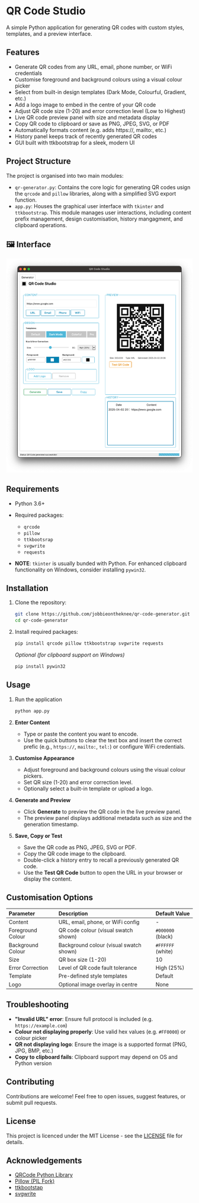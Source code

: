 # QR Code Studio

A simple Python application for generating QR codes with custom styles, templates, and a preview interface.

## Features

- Generate QR codes from any URL,  email, phone number, or WiFi credentials
- Customise foreground and background colours using a visual colour picker
- Select from built-in design templates (Dark Mode, Colourful, Gradient, etc.)
- Add a logo image to embed in the centre of your QR code
- Adjust QR code size (1-20) and error correction level (Low to Highest)
- Live QR code preview panel with size and metadata display
- Copy QR code to clipboard or save as PNG, JPEG, SVG, or PDF
- Automatically formats content (e.g. adds https://, mailto:, etc.)
- History panel keeps track of recently generated QR codes
- GUI built with ttkbootstrap for a sleek, modern UI


## Project Structure
The project is organised into two main modules:
- `qr-generator.py`: Contains the core logic for generating QR codes usign the `qrcode` and `pillow` libraries, along with a simplified SVG export function.
- `app.py`: Houses the graphical user interface with `tkinter` and `ttkbootstrap`. This module manages user interactions, including content prefix management, design customisation, history mangagment, and clipboard operations.

## 🖼️ Interface

![QR Code Generator Preview](<qr_preview.png>)

## Requirements

- Python 3.6+
- Required packages:
  - `qrcode`
  - `pillow`
  - `ttkbootsrap`
  - `svgwrite`
  - `requests` 

- **NOTE**: `tkinter` is usually bunded with Python. For enhanced clipboard functionality on Windows, consider installing `pywin32`. 

## Installation

1. Clone the repository:

   ```bash
   git clone https://github.com/jobbieontheknee/qr-code-generator.git
   cd qr-code-generator
   ```
2. Install required packages:

   ```bash
   pip install qrcode pillow ttkbootstrap svgwrite requests
   ```
   *Optional (for clipboard support on Windows)*
   ```bash
   pip install pywin32
   ```

## Usage
1. Run the application

   ```bash
   python app.py
   ```
2. **Enter Content**
    - Type or paste the content you want to encode.
    - Use the quick buttons to clear the text box and insert the correct prefic (e.g., `https://`, `mailto:`, `tel:`) or configure WiFi credentials.
3. **Customise Appearance**
    - Adjust foreground and background colours using the visual colour pickers.
    - Set QR size (1-20) and error correction level.
    - Optionally select a built-in template or upload a logo.
4. **Generate and Preview**
   - Click **Generate** to preview the QR code in the live preview panel.
   - The preview panel displays additional metadata such as size and the generation timestamp.  
5. **Save, Copy or Test**
   - Save the QR code as PNG, JPEG, SVG or PDF.
   - Copy the QR code image to the clipboard. 
   - Double-click a history entry to recall a previously generated QR code.
   - Use the **Test QR Code** button to open the URL in your browser or display the content.

## Customisation Options
| Parameter | Description | Default Value |
| :--- | :--- | :--- |
| Content | URL, email, phone, or WiFi config | -
| Foreground Colour | QR code colour (visual swatch shown) | `#000000` (black)
| Background Colour | Background colour (visual swatch shown) | `#FFFFFF` (white)
| Size | QR box size (1-20) | 10
| Error Correction | Level of QR code fault tolerance | High (25%)
| Template | Pre-defined style templates | Default
| Logo | Optional image overlay in centre | None |

## Troubleshooting
- **"Invalid URL" error**: Ensure full protocol is included (e.g. `https://example.com`)
- **Colour not displaying properly**: Use valid hex values (e.g. `#FF0000`) or colour picker
- **QR not displaying logo**: Ensure the image is a supported format (PNG, JPG, BMP, etc.)
- **Copy to clipboard fails**: Clipboard support may depend on OS and Python version

## Contributing
Contributions are welcome! Feel free to open issues, suggest features, or submit pull requests.

## License
This project is licenced under the MIT License - see the [LICENSE](https://license/) file for details.

## Acknowledgements
* [QRCode Python Library](https://github.com/lincolnloop/python-qrcode)
* [Pillow (PIL Fork)](https://python-pillow.org/)
* [ttkbootstap](https://github.com/israel-dryer/ttkbootstrap)
* [svgwrite](https://github.com/mozman/svgwrite)